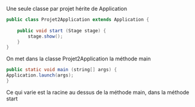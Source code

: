 Une seule classe par projet hérite de Application

```java
public class Projet2Application extends Application {
    
    public void start (Stage stage) {
        stage.show();
    }
}
```

On met dans la classe Projet2Application la méthode main 

```java
public static void main (string[] args) { 
Application.launch(args);
}
```
Ce qui varie est la racine au dessus de la méthode main, dans la méthode start